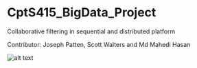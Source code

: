 # CptS415_BigData_Project
Collaborative filtering in sequential and distributed platform

Contributor: Joseph Patten, Scott Walters and Md Mahedi Hasan

![alt text](https://github.com/mmbillah/AmazonRecommenderSystems_Spark/blob/mainProjectCompetitionResult.jpeg?raw=true)

